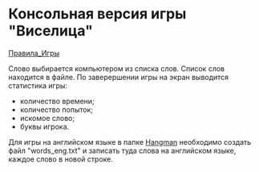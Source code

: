 # Консольная версия игры "Виселица"

[Правила_Игры](https://ru.wikipedia.org/wiki/%D0%92%D0%B8%D1%81%D0%B5%D0%BB%D0%B8%D1%86%D0%B0_(%D0%B8%D0%B3%D1%80%D0%B0))

Слово выбирается компьютером из списка слов. Список слов находится в файле. По заверершении игры на экран выводится статистика игры:    
* количество времени;
* количество попыток;
* искомое слово;
* буквы игрока.

Для игры на английском языке в папке [Hangman](https://github.com/nomadpyn/game_Hangman/tree/master/Hangman/Hangman) необходимо создать файл "words_eng.txt" и записать туда слова на английском языке, каждое слово в новой строке. 